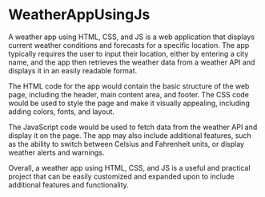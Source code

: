 # WeatherAppUsingJs
A weather app using HTML, CSS, and JS is a web application that displays current weather conditions and forecasts for a specific location. The app typically requires the user to input their location, either by entering a city name, and the app then retrieves the weather data from a weather API and displays it in an easily readable format.

The HTML code for the app would contain the basic structure of the web page, including the header, main content area, and footer. The CSS code would be used to style the page and make it visually appealing, including adding colors, fonts, and layout.

The JavaScript code would be used to fetch data from the weather API and display it on the page. The app may also include additional features, such as the ability to switch between Celsius and Fahrenheit units, or display weather alerts and warnings.

Overall, a weather app using HTML, CSS, and JS is a useful and practical project that can be easily customized and expanded upon to include additional features and functionality.

